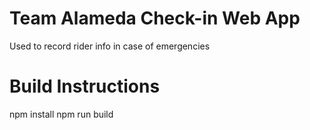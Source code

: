 # Team Alameda Check-in Web App
Used to record rider info in case of emergencies


# Build Instructions
npm install
npm run build
